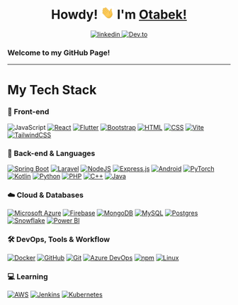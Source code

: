 <h1 align="center"> Howdy! <img width="30px" src="https://github.com/bsovs/bsovs/blob/main/assets/hi.gif"> I'm <a href="https://www.linkedin.com/in/mavlonovo/">Otabek!</a></h1>
<p align="center"> 
	<a href="https://www.linkedin.com/in/mavlonovo/">
		<img src="https://img.shields.io/badge/LinkedIn-0077B5?style=for-the-badge&logo=linkedin&logoColor=white" alt="linkedin"/>
	</a>
	  <a href="https://dev.to/otabek7">
    		<img src="https://img.shields.io/badge/dev.to-0A0A0A?style=for-the-badge&logo=dev.to&logoColor=white" target="_blank" alt="Dev.to">
	  </a>
</p>

<h3>Welcome to my GitHub Page!</h3>
  
<hr></hr>

<h1>My Tech Stack</h1>

<h3>🧩 Front-end</h3>

![JavaScript](https://img.shields.io/badge/-JavaScript-black?style=flat-square&logo=javascript)
[![React](https://img.shields.io/badge/React-%2320232a.svg?logo=react&logoColor=%2361DAFB)](#)
[![Flutter](https://img.shields.io/badge/Flutter-02569B?logo=flutter&logoColor=fff)](#)
[![Bootstrap](https://img.shields.io/badge/Bootstrap-7952B3?logo=bootstrap&logoColor=fff)](#)
[![HTML](https://img.shields.io/badge/HTML-%23E34F26.svg?logo=html5&logoColor=white)](#)
[![CSS](https://img.shields.io/badge/CSS-639?logo=css&logoColor=fff)](#)
[![Vite](https://img.shields.io/badge/Vite-646CFF?logo=vite&logoColor=white)](#)
[![TailwindCSS](https://img.shields.io/badge/Tailwind%20CSS-%2338B2AC.svg?logo=tailwind-css&logoColor=white)](#)


<h3>🔧 Back-end & Languages</h3>

[![Spring Boot](https://img.shields.io/badge/Spring%20Boot-6DB33F?logo=springboot&logoColor=fff)](#)
[![Laravel](https://img.shields.io/badge/Laravel-%23FF2D20.svg?logo=laravel&logoColor=white)](#)
[![NodeJS](https://img.shields.io/badge/Node.js-6DA55F?logo=node.js&logoColor=white)](#)
[![Express.js](https://img.shields.io/badge/Express.js-%23404d59.svg?logo=express&logoColor=%2361DAFB)](#)
[![Android](https://img.shields.io/badge/Android-3DDC84?logo=android&logoColor=white)](#)
[![PyTorch](https://img.shields.io/badge/PyTorch-ee4c2c?logo=pytorch&logoColor=white)](#)
[![Kotlin](https://img.shields.io/badge/Kotlin-%237F52FF.svg?logo=kotlin&logoColor=white)](#)
[![Python](https://img.shields.io/badge/Python-3776AB?logo=python&logoColor=fff)](#)
[![PHP](https://img.shields.io/badge/php-%23777BB4.svg?&logo=php&logoColor=white)](#)
[![C++](https://img.shields.io/badge/C++-%2300599C.svg?logo=c%2B%2B&logoColor=white)](#)
[![Java](https://img.shields.io/badge/Java-%23ED8B00.svg?logo=openjdk&logoColor=white)](#)



<h3>☁️ Cloud & Databases</h3>

[![Microsoft Azure](https://custom-icon-badges.demolab.com/badge/Microsoft%20Azure-0089D6?logo=msazure&logoColor=white)](#)
[![Firebase](https://img.shields.io/badge/Firebase-039BE5?logo=Firebase&logoColor=white)](#)
[![MongoDB](https://img.shields.io/badge/MongoDB-%234ea94b.svg?logo=mongodb&logoColor=white)](#)
[![MySQL](https://img.shields.io/badge/MySQL-4479A1?logo=mysql&logoColor=fff)](#)
[![Postgres](https://img.shields.io/badge/Postgres-%23316192.svg?logo=postgresql&logoColor=white)](#)
[![Snowflake](https://img.shields.io/badge/Snowflake-29B5E8?logo=snowflake&logoColor=fff)](#)
[![Power BI](https://custom-icon-badges.demolab.com/badge/Power%20BI-F1C912?logo=power-bi&logoColor=fff)](#)



<h3>🛠️ DevOps, Tools & Workflow</h3>

[![Docker](https://img.shields.io/badge/Docker-2496ED?logo=docker&logoColor=fff)](#)
[![GitHub](https://img.shields.io/badge/GitHub-%23121011.svg?logo=github&logoColor=white)](#)
[![Git](https://img.shields.io/badge/Git-F05032?logo=git&logoColor=fff)](#)
[![Azure DevOps](https://custom-icon-badges.demolab.com/badge/Azure%20DevOps-0078D7?logo=azure-devops-white&logoColor=fff)](#)
[![npm](https://img.shields.io/badge/npm-CB3837?logo=npm&logoColor=fff)](#)
[![Linux](https://img.shields.io/badge/Linux-FCC624?logo=linux&logoColor=black)](#)


<h3>💻 Learning</h3>

[![AWS](https://custom-icon-badges.demolab.com/badge/AWS-%23FF9900.svg?logo=aws&logoColor=white)](#)
[![Jenkins](https://img.shields.io/badge/Jenkins-D24939?logo=jenkins&logoColor=white)](#)
[![Kubernetes](https://img.shields.io/badge/Kubernetes-326CE5?logo=kubernetes&logoColor=fff)](#)




